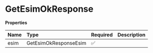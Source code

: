 # GetEsimOkResponse

**Properties**

| Name | Type                  | Required | Description |
| :--- | :-------------------- | :------- | :---------- |
| esim | GetEsimOkResponseEsim | ✅       |             |
